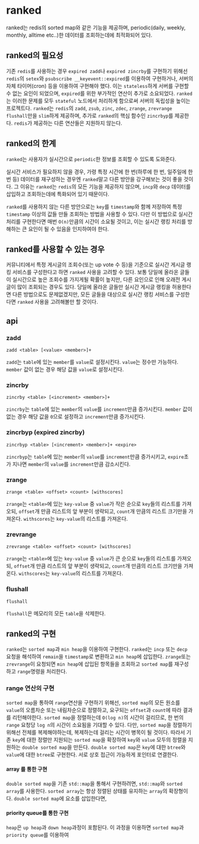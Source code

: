 # ranked

ranked는 redis의 sorted map와 같은 기능을 제공하며, periodic(daily, weekly, monthly, alltime etc..)한 데이터를 조회하는데에 최적화되어 있다.

## ranked의 필요성

기존 `redis`를 사용하는 경우 `expired zadd`나 `expired zincrby`를 구현하기 위해선 `redis`의 `setex`와 `psubscribe __keyevent::expired`를 이용하여 구현하거나, 서버의 자체 타이머(cron) 등을 이용하여 구현해야 했다.
이는 `stateless`하게 서버를 구현할 수 없는 요인이 되었으며, `expired`를 위한 부가적인 연산이 추가로 소요되었다.
`ranked`는 이러한 문제를 모두 `stateful` 노드에서 처리하게 함으로써 서버의 독립성을 높이는 프로젝트다.
`ranked`는 `redis`의 `zadd`, `zsub`, `zinc`, `zdec`, `zrange`, `zrevrange` `flushall`만을 `slim`하게 제공하며, 추가로 `ranked`의 핵심 함수인 `zincrbyp`를 제공한다.
`redis`가 제공하는 다른 연산들은 지원하지 않는다.

## ranked의 한계

`ranked`는 사용자가 실시간으로 `periodic`한 정보를 조회할 수 있도록 도와준다.

실시간 서비스가 필요하지 않을 경우, 가령 특정 시간에 한 번(하루에 한 번, 일주일에 한 번 등) 데이터를 재구성하는 경우엔 `ranked`말고 다른 방안을 강구해보는 것이 좋을 것이다.
그 이유는 `ranked`는 `redis`의 모든 기능을 제공하지 않으며, `incp`와 `decp` 데이터를 삽입하고 조회하는데에 특화되어 있기 때문이다.

`ranked`를 사용하지 않는 다른 방안으로는 `key`를 `timestamp`와 함께 저장하여 특정 `timestamp` 이상의 값들 만들 조회하는 방법을 사용할 수 있다.
다만 이 방법으로 실시간 처리를 구현한다면 매번 `O(n)`만큼의 시간이 소요될 것이고, 이는 실시간 랭킹 처리를 방해하는 큰 요인이 될 수 있음을 인지하여야 한다.

## ranked를 사용할 수 있는 경우

커뮤니티에서 특정 게시글의 조회수(또는 up vote 수 등)을 기준으로 실시간 게시글 랭킹 서비스를 구성한다고 하면 `ranked` 사용을 고려할 수 있다.
보통 당일에 올라온 글들이 실시간으로 높은 조회수를 가지게될 확률이 높지만, 다른 요인으로 인해 오래전 게시글이 많이 조회되는 경우도 있다.
당일에 올라온 글들만 실시간 게시글 랭킹을 허용한다면 다른 방법으로도 문제없겠지만, 모든 글들을 대상으로 실시간 랭킹 서비스를 구성한다면 `ranked` 사용을 고려해볼만 할 것이다.

## api

### zadd

```
zadd <table> [<value> <member>]+
```

`zadd`는 `table`에 있는 `member`를 `value`로 설정시킨다.
`value`는 정수만 가능하다.
`member` 값이 없는 경우 해당 값을 `value`로 설정시킨다.

### zincrby

```
zincrby <table> [<increment> <member>]+
```

`zincrby`는 `table`에 있는 `member`의 `value`를 `increment`만큼 증가시킨다.
`member` 값이 없는 경우 해당 값을 `0`으로 설정하고 `increment`만큼 증가시킨다.

### zincrbyp (expired zincrby)

```
zincrbyp <table> [<increment> <member>]+ <expire>
```

`zincrbyp`는 `table`에 있는 `member`의 `value`를 `increment`만큼 증가시키고, 
`expire`초가 지나면 `member`의 `value`를 `increment`만큼 감소시킨다.

### zrange

```
zrange <table> <offset> <count> [withscores]
```

`zrange`는 `<table>`에 있는 `key-value` 중 `value`가 작은 순으로 `key`들의 리스트를 가져오되, 
`offset`개 만큼 리스트의 앞 부분이 생략되고, `count`개 만큼의 리스트 크기만을 가져온다.
`withscores`는 `key-value`의 리스트를 가져온다.

### zrevrange

```
zrevrange <table> <offset> <count> [withscores]
```

`zrange`는 `<table>`에 있는 `key-value` 중 `value`가 큰 순으로 `key`들의 리스트를 가져오되, 
`offset`개 만큼 리스트의 앞 부분이 생략되고, `count`개 만큼의 리스트 크기만을 가져온다.
`withscores`는 `key-value`의 리스트를 가져온다.

### flushall

```
flushall
```

`flushall`은 메모리의 모든 `table`을 삭제한다.

## ranked의 구현

`ranked`는 `sorted map`과 `min heap`을 이용하여 구현한다.
`ranked`는 `incp` 또는 `decp` 요청을 해석하여 `remain`을 `timestamp`로 변환하고 `min heap`에 삽입한다.
`zrange`또는 `zrevrange`이 요청되면 `min heap`에 삽입된 항목들을 조회하고 `sorted map`를 재구성하고 `range`명령을 처리한다.

### range 연산의 구현

`sorted map`을 통하여 `range`연산을 구현하기 위해선, `sorted map`의 모든 원소를 `value`의 오름차순 또는 내림차순으로 정렬하고,
요구되는 `offset`과 `count`에 따라 결과를 리턴해야한다.
`sorted map`을 정렬하는데 `O(log n)`의 시간이 걸리므로, 한 번의 `range` 요청당 `log n`의 시간이 소요됨을 기대할 수 있다.
다만, `sorted map`을 정렬하기 위해선 전체를 복제해야하는데, 복제하는데 걸리는 시간이 병목이 될 것이다.
따라서 기존 `key`에 대한 정렬만 지원되는 `sorted map`을 확장하여 `key`와 `value` 모두의 정렬을 지원하는 `double sorted map`을 만든다.
`double sorted map`은 `key`에 대한 `btree`와 `value`에 대한 `btree`로 구현한다.
서로 상호 접근이 가능하게 포인터로 연결한다.

#### array 를 통한 구현

`double sorted map`을 기존 `std::map`을 통해서 구현하려면, `std::map`와 `sorted array`를 사용한다.
`sorted array`는 항상 정렬된 상태를 유지하는 `array`의 확장형이다.
`double sorted map`에 요소를 삽입한다면,

#### priority queue를 통한 구현

`heap`은 `up heap`과 `down heap`과정이 포함된다.
이 과정을 이용하면 `sorted map`과 `priority queue`를 이용하여
